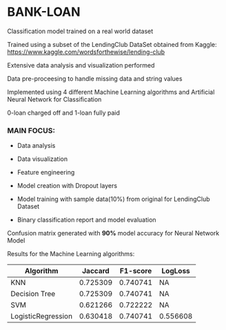 # BANK-LOAN
Classification model trained on a real world dataset 

Trained using a subset of the LendingClub DataSet obtained from Kaggle: https://www.kaggle.com/wordsforthewise/lending-club

Extensive data analysis and visualization performed 

Data pre-proceesing to handle missing data and string values

Implemented using 4 different Machine Learning algorithms and Artificial Neural Network for Classification

0-loan charged off and 1-loan fully paid

### MAIN FOCUS:

* Data analysis

* Data visualization

* Feature engineering

* Model creation with Dropout layers

* Model training with sample data(10%) from original for LendingClub Dataset

* Binary classification report and model evaluation

Confusion matrix generated with <strong>90%</strong> model accuracy for Neural Network Model

Results for the Machine Learning algorithms:

| Algorithm          | Jaccard | F1-score | LogLoss |
|--------------------|---------|----------|---------|
| KNN                | 0.725309	|0.740741	|NA    |
| Decision Tree      |0.725309	|0.740741	|NA |
| SVM                | 0.621266	|0.722222	|NA  |
| LogisticRegression |0.630418	|0.740741	|0.556608   |
